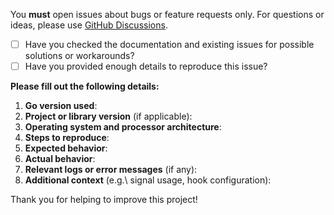 You **must** open issues about bugs or feature requests only. For questions or ideas, please use [GitHub Discussions](https://github.com/skovtunenko/graterm/discussions).

- [ ] Have you checked the documentation and existing issues for possible solutions or workarounds?
- [ ] Have you provided enough details to reproduce this issue?

**Please fill out the following details:**

1. **Go version used**:
2. **Project or library version** (if applicable):
3. **Operating system and processor architecture**:
4. **Steps to reproduce**:
5. **Expected behavior**:
6. **Actual behavior**:
7. **Relevant logs or error messages** (if any):
8. **Additional context** (e.g.\ signal usage, hook configuration):

Thank you for helping to improve this project!